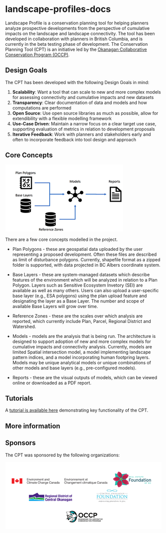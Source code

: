 # landscape-profiles-docs

Landscape Profile is a conservation planning tool for helping planners analyze prospective developments from the perspective of cumulative impacts on the landscape and landscape connectivity. The tool has been developed in collaboration with planners in British Columbia, and is currently in the beta testing phase of development. The Conservation Planning Tool (CPT) is an initiative led by the [Okanagan Collaborative Conservation Program (OCCP)](https://okcp.ca/).

## Design Goals

The CPT has been developed with the following Design Goals in mind:

1. **Scalability**: Want a tool that can scale to new and more complex models for assessing connectivity and cumulative impacts and new datasets 
2. **Transparency**:  Clear documentation of data and models and how computations are performed
3. **Open Source**: Use open source libraries as much as possible, allow for extendibility with a flexible modelling framework
4. **Use-Case Driven**: Maintain a narrow focus on a clear target use case, supporting evaluation of metrics in relation to development proposals
5. **Iterative Feedback**: Work with planners and stakeholders early and often to incorporate feedback into tool design and approach


## Core Concepts

![Core Concept Overview](/img/concepts.png "Overview of core concepts")

There are a few core concepts modelled in the project. 

- Plan Polygons - these are geospatial data uploaded by the user representing a proposed development. Often these files are described as limit of disturbance polygons. Currently, shapefile format as a zipped folder is supported, with data projected in BC Albers coordinate system.

- Base Layers - these are system-managed datasets which describe features of the environment which will be analyzed in relation to a Plan Polygon. Layers such as Sensitive Ecosystem Invetory (SEI) are available as well as many others. Users can also upload a user-specific base layer (e.g., ESA polygons) using the plan upload feature and designating the layer as a Base Layer. The number and scope of available Base Layers will grow over time.

- Reference Zones - these are the scales over which analysis are reported, which currently include Plan, Parcel, Regional District and Watershed.

- Models - models are the analysis that is being run. The architecture is designed to support adoption of new and more complex models for cumulative impacts and connectivity analysis. Currently, models are limited Spatial intersection model, a model implementing landscape pattern indices, and a model incorporating human footpring layers. Models may be unique analytical models or unique combinations of other models and base layers (e.g., pre-configured models).

- Reports - these are the visual outputs of models, which can be viewed online or downloaded as a PDF report.


## Tutorials

A [tutorial is available here](https://landscapeprofile.ca/documentations/docs:intro) demonstrating key functionality of the CPT.

## More information

## Sponsors

The CPT was sponsored by the following organizations:

![Sponsors](/img/sponsors.png "Sponsors of the Conservation Planning Tool")